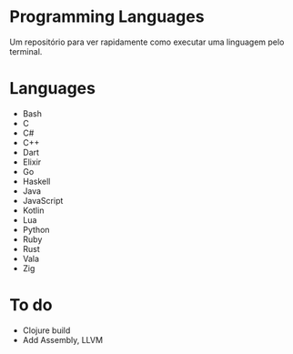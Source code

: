 # Programming Languages
Um repositório para ver rapidamente como executar uma linguagem pelo terminal.  

# Languages
* Bash
* C
* C#
* C++
* Dart
* Elixir
* Go
* Haskell
* Java
* JavaScript
* Kotlin
* Lua
* Python
* Ruby
* Rust
* Vala
* Zig

# To do
* Clojure build
* Add Assembly, LLVM
